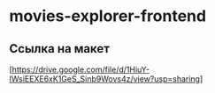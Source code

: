 # movies-explorer-frontend

## Ссылка на макет 
[https://drive.google.com/file/d/1HiuY-IWsiEEXE6xK1GeS_Sinb9Wovs4z/view?usp=sharing] 
